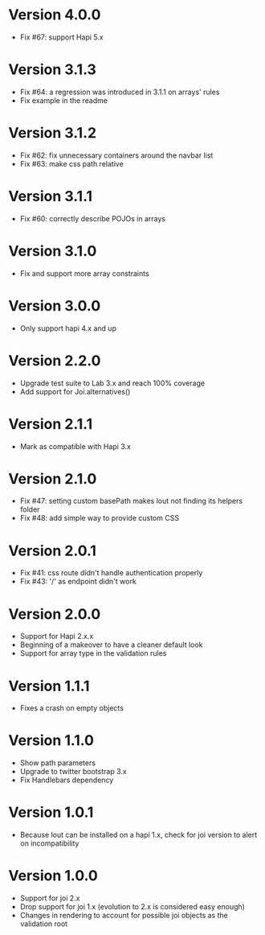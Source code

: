 # Version 4.0.0
- Fix #67: support Hapi 5.x

# Version 3.1.3
- Fix #64: a regression was introduced in 3.1.1 on arrays' rules
- Fix example in the readme

# Version 3.1.2
- Fix #62: fix unnecessary containers around the navbar list
- Fix #63: make css path relative

# Version 3.1.1
- Fix #60: correctly describe POJOs in arrays

# Version 3.1.0
- Fix and support more array constraints

# Version 3.0.0
- Only support hapi 4.x and up

# Version 2.2.0
- Upgrade test suite to Lab 3.x and reach 100% coverage
- Add support for Joi.alternatives()

# Version 2.1.1
- Mark as compatible with Hapi 3.x

# Version 2.1.0
- Fix #47: setting custom basePath makes lout not finding its helpers folder
- Fix #48: add simple way to provide custom CSS

# Version 2.0.1
- Fix #41: css route didn't handle authentication properly
- Fix #43: '/' as endpoint didn't work

# Version 2.0.0
- Support for Hapi 2.x.x
- Beginning of a makeover to have a cleaner default look
- Support for array type in the validation rules

# Version 1.1.1
- Fixes a crash on empty objects

# Version 1.1.0
- Show path parameters
- Upgrade to twitter bootstrap 3.x
- Fix Handlebars dependency

# Version 1.0.1
- Because lout can be installed on a hapi 1.x, check for joi version to alert on incompatibility

# Version 1.0.0

- Support for joi 2.x
- Drop support for joi 1.x (evolution to 2.x is considered easy enough)
- Changes in rendering to account for possible joi objects as the validation root
